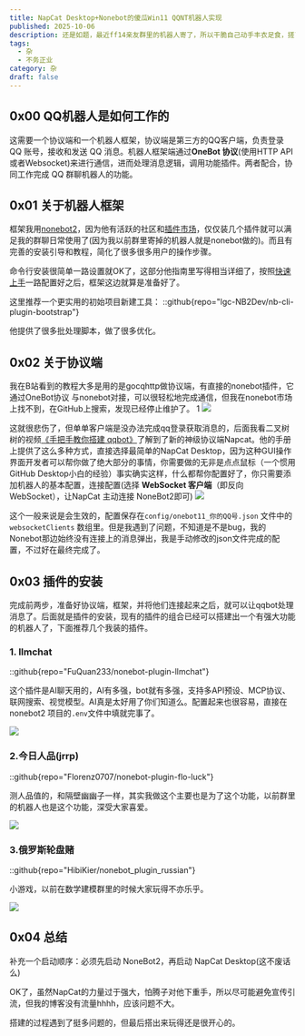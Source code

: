 ```yaml
---
title: NapCat Desktop+Nonebot的傻瓜Win11 QQNT机器人实现
published: 2025-10-06
description: 还是如题，最近ff14亲友群里的机器人寄了，所以干脆自己动手丰衣足食，搓了一个自己玩，也确实整了些不错的活hhhhh
tags:
  - 杂
  - 不务正业
category: 杂
draft: false
---
```

## 0x00 QQ机器人是如何工作的

这需要一个协议端和一个机器人框架，协议端是第三方的QQ客户端，负责登录 QQ 账号，接收和发送 QQ 消息。机器人框架端通过**OneBot 协议**(使用HTTP API或者Websocket)来进行通信，进而处理消息逻辑，调用功能插件。两者配合，协同工作完成 QQ 群聊机器人的功能。

## 0x01 关于机器人框架

框架我用[nonebot2](https://nonebot.dev/)，因为他有活跃的社区和[插件市场](https://nonebot.dev/store/plugins)，仅仅装几个插件就可以满足我的群聊日常使用了(因为我以前群里寄掉的机器人就是nonebot做的)。而且有完善的安装引导和教程，简化了很多很多用户的操作步骤。

命令行安装很简单一路设置就OK了，这部分他指南里写得相当详细了，按照[快速上手](https://nonebot.dev/docs/quick-start)一路配置好之后，框架这边就算是准备好了。

这里推荐一个更实用的初始项目新建工具：
::github{repo="lgc-NB2Dev/nb-cli-plugin-bootstrap"}

他提供了很多批处理脚本，做了很多优化。
## 0x02 关于协议端

我在B站看到的教程大多是用的是gocqhttp做协议端，有直接的nonebot插件，它通过OneBot协议
与nonebot对接，可以很轻松地完成通信，但我在nonebot市场上找不到，在GitHub上搜索，发现已经停止维护了。
1
![](assets/post_images/202510qqbot-1.png)

这就很悲伤了，但单单客户端是没办法完成qq登录获取消息的，后面我看二叉树树的视频[《手把手教你搭建 qqbot》](https://www.bilibili.com/video/BV1JFX7YHEAu/)了解到了新的神级协议端Napcat。他的手册上提供了这么多种方式，直接选择最简单的NapCat Desktop，因为这种GUI操作界面开发者可以帮你做了绝大部分的事情，你需要做的无非是点点鼠标（一个惯用GitHub Desktop小白的经验）事实确实这样，什么都帮你配置好了，你只需要添加机器人的基本配置，连接配置(选择 **WebSocket 客户端**（即反向 WebSocket），让NapCat 主动连接 NoneBot2即可)
![](assets/post_images/202510qqbot-2.png)

这个一般来说是会生效的，配置保存在`config/onebot11_你的QQ号.json` 文件中的 `websocketClients` 数组里。但是我遇到了问题，不知道是不是bug，我的Nonebot那边始终没有连接上的消息弹出，我是手动修改的json文件完成的配置，不过好在最终完成了。

## 0x03 插件的安装

完成前两步，准备好协议端，框架，并将他们连接起来之后，就可以让qqbot处理消息了。后面就是插件的安装，现有的插件的组合已经可以搭建出一个有强大功能的机器人了，下面推荐几个我装的插件。

### 1. llmchat

::github{repo="FuQuan233/nonebot-plugin-llmchat"}

这个插件是AI聊天用的，AI有多强，bot就有多强，支持多API预设、MCP协议、联网搜索、视觉模型。AI真是太好用了你们知道么。配置起来也很容易，直接在nonebot2 项目的`.env`文件中填就完事了。

![](../../assets/post_images/IMG_20251007_153132.jpg)

### 2.今日人品(jrrp)

::github{repo="Florenz0707/nonebot-plugin-flo-luck"}

测人品值的，和隔壁幽幽子一样，其实我做这个主要也是为了这个功能，以前群里的机器人也是这个功能，深受大家喜爱。

![](assets/post_images/Screenshot_2025-10-07-15-40-25-52_9d26c6446fd7bb8.jpg)
### 3.俄罗斯轮盘赌

::github{repo="HibiKier/nonebot_plugin_russian"}

小游戏，以前在数学建模群里的时候大家玩得不亦乐乎。

![](assets/post_images/Screenshot_2025-10-07-15-37-59-79_9d26c6446fd7bb8.jpg)

## 0x04 总结

补充一个启动顺序：必须先启动 NoneBot2，再启动 NapCat Desktop(这不废话么)

OK了，虽然NapCat的力量过于强大，怕腾子对他下重手，所以尽可能避免宣传引流，但我的博客没有流量hhhh，应该问题不大。

搭建的过程遇到了挺多问题的，但最后搭出来玩得还是很开心的。